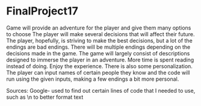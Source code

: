 # FinalProject17
Game will provide an adventure for the player and give them many options to choose
The player will make several decisions that will affect their future.
The player, hopefully, is striving to make the best decisions, but a lot of the endings are bad endings.
There will be multiple endings depending on the decisions made in the game.
The game will largely consist of descriptions designed to immerse the player in an adventure.
More time is spent reading instead of doing. Enjoy the experience.
There is also some personalization. The player can input names of certain people they know and the code
will run using the given inputs, making a few endings a bit more personal.

Sources:
Google- used to find out certain lines of code that I needed to use, such as \n to better format text